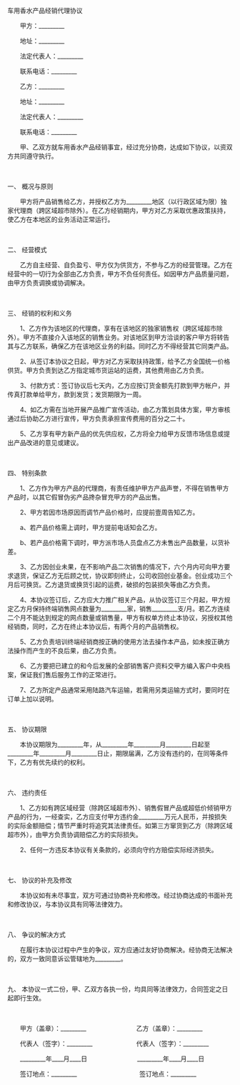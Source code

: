 



车用香水产品经销代理协议



 

　　甲方：_________

　　地址：_________

　　法定代表人：_________

　　联系电话：_________　　

　　乙方：_________

　　地址：_________

　　法定代表人：_________

　　联系电话：_________　　

　　甲、乙双方就车用香水产品经销事宜，经过充分协商，达成如下协议，以资双方共同遵守执行。

　　

一、
概况与原则

　　甲方将产品销售给乙方，并授权乙方为_________地区（以行政区域为限）独家代理商（跨区域超市除外）。在乙方经销期内，甲方对乙方采取优惠政策扶持，使乙方在本地区的业务活动正常运行。

　　

二、
经营模式

　　乙方自主经营、自负盈亏、甲方仅为供货方，不参与乙方的经营管理。乙方在经营中的一切行为全部由乙方负责，甲方不负任何责任。如因甲方产品质量问题，由甲方负责调换或协调解决。

　　

三、
经销的权利和义务

　　1、乙方作为该地区的代理商，享有在该地区的独家销售权（跨区域超市除外）。甲方不直接介入该地区的销售业务。对该地区到甲方洽谈的客户甲方将转告其与乙方联系，确保乙方在该地区业务的利益。同时乙方不得经营其它同类产品。

　　2、从签订本协议之日起，甲方对乙方采取扶持政策，给予乙方全国统一价格供货。甲方负责到达乙方指定城市货运站的运费，其他费用由乙方负责。

　　3、付款方式：签订协议后七天内，乙方应按订货金额先打款到甲方帐户，并传真打款单给甲方，款到发货；发货期限为一周。

　　4、如乙方需在当地开展产品推广宣传活动，由乙方策划具体方案，甲方审核通过后协助乙方进行宣传，甲方负责承担宣传费用的百分之二十。

　　5、乙方享有甲方新产品的优先供应权，乙方将全力给甲方反馈市场信息或提出产品改进的意见或建议。

　　

四、
特别条款

　　1、乙方作为甲方产品的代理商，有责任维护甲方产品声誉，不得在销售甲方产品时，以其它假冒伪劣产品搀杂冒充甲方的产品出售。

　　2、甲方若因市场原因而调节产品价格时，应提前壹周告知乙方。

　　a、若产品价格需上调时，甲方提前电话知会乙方。

　　b、若产品价格需下调时，甲方派市场人员盘点乙方未售出产品数量，以货补差。

　　3、乙方因创业未果，在不影响产品二次销售的情况下，六个月内可向甲方要求退货，保证乙方无后顾之忧，协议即刻终止，公司收回创业基金。创业成功三个月后可换货。乙方退货或换货引起的运费，破损的包装损失等由乙方负责。

　　4、本协议签订后，乙方应大力推广相关产品，从协议签订三个月起，甲方规定乙方月保持终端销售网点数量为_________家，销售_________支/月。若乙方连续二个月不能达到规定的网点数量或销售量，甲方有权单方终止本协议，另授权其他经销商，同时，乙方在终止本协议后，有两个月的产品销售权。

　　5、乙方负责培训终端经销商按正确的使用方法去操作本产品，如未按正确方法操作而产生的不良后果，由乙方负责。

　　6、乙方要把已建立的和今后发展的全部销售客户资料交甲方编入客户中央档案，保证我们售后服务工作的正常进行。

　　7、乙方所定产品通常采用陆路汽车运输，若需用另类运输方式时，要同时在订单上加以说明。

　　

五、
协议期限

　　本协议期限为_________年，从_________年_________月_________日起至_________年_________月_________日止，期限届满，乙方没有违约的，在同等条件下，乙方有优先续约的权利。

　　

六、
违约责任

　　1、乙方如有跨区域经营（除跨区域超市外）、销售假冒产品或超低价倾销甲方产品的行为，一经查实，乙方应支付甲方违约金_________万元人民币，并按损失的实际金额赔偿；情节严重时将追究其法律责任。如第三方窜货到乙方（除跨区域超市外），由甲方负责协调赔偿乙方的实际损失。

　　2、任何一方违反本协议有关条款的，必须向守约方赔偿实际经济损失。

　　

七、
协议的补充及修改

　　本协议如有未尽事宜，双方可通过协商补充和修改。经过协商达成的书面补充和修改协议，与本协议具有同等法律效力。

　　

八、
争议的解决方式

　　在履行本协议过程中产生的争议，双方应通过友好协商解决。经协商无法解决的，双方一致同意诉讼管辖地为_________。

　　

九、
本协议一式二份，甲、乙双方各执一份，均具同等法律效力，合同签定之日起即行生效。

　　　　

　　甲方（盖章）：_________　　　　　　　　乙方（盖章）：_________　　

　　代表人（签字）：_________　　　　　　　代表人（签字）：_________　　

　　_________年____月____日　　　　　　　　_________年____月____日　　

　　签订地点：_________　　　　　　　　　　签订地点：_________